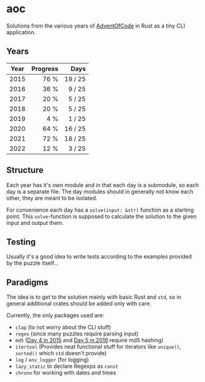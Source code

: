 # aoc

Solutions from the various years of [AdventOfCode](https://adventofcode.com) in Rust as a tiny CLI application.

## Years

| Year | Progress |    Days |
| ---- |---------:|--------:|
| 2015 |     76 % | 19 / 25 |
| 2016 |     36 % |  9 / 25 |
| 2017 |     20 % |  5 / 25 |
| 2018 |     20 % |  5 / 25 |
| 2019 |      4 % |  1 / 25 |
| 2020 |     64 % | 16 / 25 |
| 2021 |     72 % | 18 / 25 |
| 2022 |     12 % |  3 / 25 |

## Structure

Each year has it's own module and in that each day is a submodule, so each day is a separate file.
The day modules should in generally not know each other, they are meant to be isolated.

For convenience each day has a `solve(input: &str)` function as a starting point.
This `solve`-function is supposed to calculate the solution to the given input and output them.

## Testing

Usually it's a good idea to write tests according to the examples provided by the puzzle itself...

## Paradigms

The idea is to get to the solution mainly with basic Rust and `std`, so in general additional crates should be added only with care.

Currently, the only packages used are:

- `clap` (to not worry about the CLI stuff)
- `regex` (since many puzzles require parsing input)
- `md5` ([Day 4 in 2015](https://github.com/leun4m/aoc/blob/main/src/solutions/year_2015/day_04.rs) and [Day 5 in 2016](https://github.com/leun4m/aoc/blob/main/src/solutions/year_2016/day_05.rs) require md5 hashing)
- `itertool` (Provides neat functional stuff for iterators like `unique()`, `sorted()` which `std` doesn't provide)
- `log` / `env_logger` (for logging)
- `lazy_static` to declare Regexps as `const`
- `chrono` for working with dates and times
